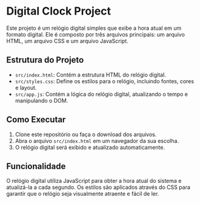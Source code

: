 # Digital Clock Project

Este projeto é um relógio digital simples que exibe a hora atual em um formato digital. Ele é composto por três arquivos principais: um arquivo HTML, um arquivo CSS e um arquivo JavaScript.

## Estrutura do Projeto

- `src/index.html`: Contém a estrutura HTML do relógio digital.
- `src/styles.css`: Define os estilos para o relógio, incluindo fontes, cores e layout.
- `src/app.js`: Contém a lógica do relógio digital, atualizando o tempo e manipulando o DOM.

## Como Executar

1. Clone este repositório ou faça o download dos arquivos.
2. Abra o arquivo `src/index.html` em um navegador da sua escolha.
3. O relógio digital será exibido e atualizado automaticamente.

## Funcionalidade

O relógio digital utiliza JavaScript para obter a hora atual do sistema e atualizá-la a cada segundo. Os estilos são aplicados através do CSS para garantir que o relógio seja visualmente atraente e fácil de ler.

<a href='https://github.com/GoGoKIra/Digital-Clock'></a>